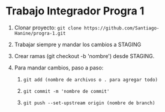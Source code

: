 # Trabajo Integrador Progra 1

1. Clonar proyecto:
```git clone https://github.com/Santiago-Hanine/progra-1.git ```


2. Trabajar siempre y mandar los cambios a STAGING

3. Crear ramas (git checkout -b 'nombre') desde STAGING.

4. Para mandar cambios, paso a paso:
	1. ``` git add (nombre de archivos o . para agregar todo) ```

	2. ``` git commit -m 'nombre de commit' ```

	3. ``` git push --set-upstream origin (nombre de branch) ```
